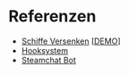 # Referenzen

* [Schiffe Versenken](Battleship) [[DEMO](https://maxrittinghaus.github.io/referenzen/Battleship/dist/public)]
* [Hooksystem](Hooksystem)
* [Steamchat Bot](SteamChatBot)
